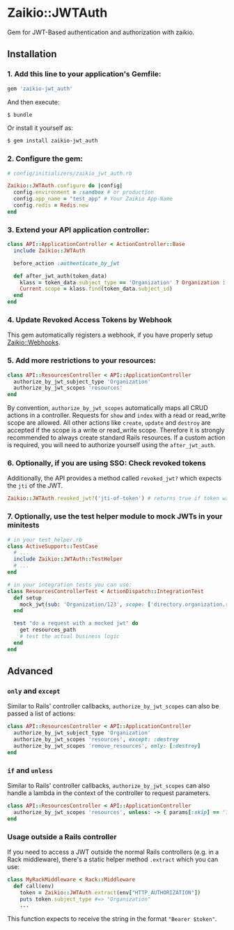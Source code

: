 # Zaikio::JWTAuth

Gem for JWT-Based authentication and authorization with zaikio.

## Installation

### 1. Add this line to your application's Gemfile:

```ruby
gem 'zaikio-jwt_auth'
```

And then execute:
```bash
$ bundle
```

Or install it yourself as:
```bash
$ gem install zaikio-jwt_auth
```

### 2. Configure the gem:

```rb
# config/initializers/zaikio_jwt_auth.rb

Zaikio::JWTAuth.configure do |config|
  config.environment = :sandbox # or production
  config.app_name = "test_app" # Your Zaikio App-Name
  config.redis = Redis.new
end
```

### 3. Extend your API application controller:

```rb
class API::ApplicationController < ActionController::Base
  include Zaikio::JWTAuth

  before_action :authenticate_by_jwt

  def after_jwt_auth(token_data)
    klass = token_data.subject_type == 'Organization' ? Organization : Person
    Current.scope = klass.find(token_data.subject_id)
  end
end
```

### 4. Update Revoked Access Tokens by Webhook

This gem automatically registers a webhook, if you have properly setup [Zaikio::Webhooks](https://github.com/zaikio/zaikio-webhooks).


### 5. Add more restrictions to your resources:

```rb
class API::ResourcesController < API::ApplicationController
  authorize_by_jwt_subject_type 'Organization'
  authorize_by_jwt_scopes 'resources'
end
```

By convention, `authorize_by_jwt_scopes` automatically maps all CRUD actions in a controller. Requests for `show` and `index` with a read or read_write scope are allowed. All other actions like `create`, `update` and `destroy` are accepted if the scope is a write or read_write scope. Therefore it is strongly recommended to always create standard Rails resources. If a custom action is required, you will need to authorize yourself using the `after_jwt_auth`.

### 6. Optionally, if you are using SSO: Check revoked tokens

Additionally, the API provides a method called `revoked_jwt?` which expects the `jti` of the JWT.

```rb
Zaikio::JWTAuth.revoked_jwt?('jti-of-token') # returns true if token was revoked
```

### 7. Optionally, use the test helper module to mock JWTs in your minitests

```rb
# in your test_helper.rb
class ActiveSupport::TestCase
  # ...
  include Zaikio::JWTAuth::TestHelper
  # ...
end

# in your integration tests you can use:
class ResourcesControllerTest < ActionDispatch::IntegrationTest
  def setup
    mock_jwt(sub: 'Organization/123', scope: ['directory.organization.r'])
  end

  test "do a request with a mocked jwt" do
    get resources_path
    # test the actual business logic
  end
end
```

## Advanced

### `only` and `except`

Similar to Rails' controller callbacks, `authorize_by_jwt_scopes` can also be passed a list of actions:

```rb
class API::ResourcesController < API::ApplicationController
  authorize_by_jwt_subject_type 'Organization'
  authorize_by_jwt_scopes 'resources', except: :destroy
  authorize_by_jwt_scopes 'remove_resources', only: [:destroy]
end
```


### `if` and `unless`

Similar to Rails' controller callbacks, `authorize_by_jwt_scopes` can also handle a lambda in the context of the controller to request parameters.

```rb
class API::ResourcesController < API::ApplicationController
  authorize_by_jwt_scopes 'resources', unless: -> { params[:skip] == '1' }
end
```

### Usage outside a Rails controller

If you need to access a JWT outside the normal Rails controllers (e.g. in a Rack
middleware), there's a static helper method `.extract` which you can use:

```ruby
class MyRackMiddleware < Rack::Middleware
  def call(env)
    token = Zaikio::JWTAuth.extract(env["HTTP_AUTHORIZATION"])
    puts token.subject_type #=> "Organization"
    ...
```

This function expects to receive the string in the format `"Bearer $token"`.
